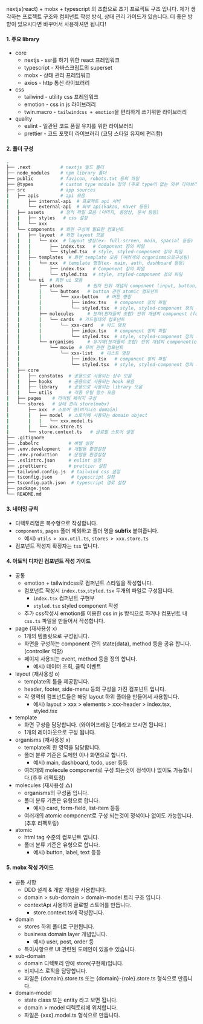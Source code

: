 nextjs(react) + mobx + typescript 의 조합으로 초기 프로젝트 구조 입니다.
제가 생각하는 프로젝트 구조와 컴퍼넌트 작성 방식, 상태 관리 가이드가 있습니다.
더 좋은 방향이 있으시다면 바꾸어서 사용하셔면 됩니다!

#### 1. 주요 library
- core
    + nextjs - ssr를 하기 위한 react 프레임워크
    + typescript - 자바스크립트의 superset
    + mobx - 상태 관리 프레임워크
    + axios - http 통신 라이브러리    
- css
    + tailwind - utility css 프레임워크
    + emotion - css in js 라이브러리
    + twin.macro - `tailwindcss + emotion`을 편리하게 쓰기위한 라이브러리
- quality
    + eslint - 일관된 코드 품질 유지를 위한 라이브러리
    + prettier - 코드 포맷터 라이브러리 (코딩 스타일 유지에 편리함)

#### 2. 폴더 구성
```bash
.
├── .next           # nextjs 빌드 폴더
├── node_modules    # npm library 폴더
├── public          # favicon, robots.txt 등의 파일
├── @types          # custom type module 정의 (주로 type이 없는 외부 라이브러리를 정의)
├── src             # app sources
|   ├── apis        # api 모음
|       ├── internal-api  # 프로젝트 api 서버
|       └── external-api  # 외부 api(kakao, naver 등등)
│   ├── assets      # 정적 파일 모음 (이미지, 동영상, 문서 등등)
│   |   ├── styles   # css 설정
│   |   └── xxx
│   └── components  # 화면 구성에 필요한 컴포넌트
│   |   ├── layout  # 화면 layout 모음
│   |   |   └── xxx  # layout 명칭(ex- full-screen, main, spacial 등등)
│   |   |       ├── index.tsx   # Component 정의 파일
│   |   |       └── styled.tsx  # style, styled-component 정의 파일
│   |   ├── templates  # 화면 template 모음 (여러개의 organisms으로구성됨)
│   |   |   └── xxx  # template 명칭(ex- main, auth, dashboard 등등)
│   |   |       ├── index.tsx   # Component 정의 파일
│   |   |       └── styled.tsx  # style, styled-component 정의 파일    
│   |   └── ui  # 화면 ui 모음
│   |       ├── atoms         # 원자 단위 개념의 component (input, button, text 등등)
│   |       |   └── buttons   # button 관련 atomic 컴포넌트
│   |       |       └── xxx-button   # 버튼 명칭
│   |       |           ├── index.tsx   # component 정의 파일
│   |       |           └── styled.tsx  # style, styled-component 정의 파일
│   |       ├── molecules     # 분자(원자들의 조합) 단위 개념의 component (form-field, card, text-lable 등등)
│   |       |   └── cards  # 카드형태의 컴포넌트
│   |       |       └── xxx-card   # 카드 명칭 
│   |       |           ├── index.tsx   # component 정의 파일
│   |       |           └── styled.tsx  # style, styled-component 정의 파일
│   |       └── organisms     # 유기체(분자들의 조합) 단위 개념의 component(ex- list, form, detail 등등)
│   |           └── movie  # 무비 관련 컴포넌트
│   |               └── xxx-list   # 리스트 명칭 
│   |                   ├── index.tsx   # component 정의 파일
│   |                   └── styled.tsx  # style, styled-component 정의 파일     
|   ├── core
│   |   ├── constatns  # 공용으로 사용되는 상수 모음
│   |   ├── hooks      # 공용으로 사용되는 hook 모음
│   |   ├── library    # 공용으로 사용되는 library 모음
│   |   └── utils      # 각종 유틸 함수 모음
|   ├── pages    # 라이팅 페이지 구성
|   └── stores   # 상태 관리 store(mobx)
│       ├── xxx  # 스토어 명(비지니스 domain)
|       |   ├── model  # 스토어에 사용되는 domain object
|       |   |   └── xxx.model.ts 
|       |   └── xxx.store.ts
|       └── store.context.ts   # 글로벌 스토어 설정   
├── .gitignore
├── .babelrc           # 바벨 설정
├── .env.development   # 개발용 환경설정
├── .env.production    # 운영용 환경설정
├── .eslintrc.json     # eslint 설정
├── .prettierrc        # prettier 설정
├── tailwind.config.js  # tailwind css 설정
├── tsconfig.json       # typescript 설정 
├── tsconfig.path.json  # typescript 경로 설정
├── package.json
└── README.md
```
 
#### 3. 네이밍 규칙
- 디렉토리명은 복수형으로 작성합니다.
- `components`, `pages` 폴더 제외하고 폴더 명을 **subfix** 붙여줍니다.
  + 예시) `utils > xxx.util.ts`, `stores > xxx.store.ts`
- 컴포넌트 작성지 확장자는 `tsx` 입니다.

#### 4. 아토믹 디자인 컴포넌트 작성 가이드
- 공통
  + emotion + tailwindcss로 컴퍼넌트 스타일을 작성합니다. 
  + 컴포넌트 작성시 `index.tsx`,`styled.tsx` 두개의 파일로 구성됩니다.
    * `index.tsx` 컴퍼넌트 구현부
    * `styled.tsx` styled component 작성
  + 추가 css작성시 emotion를 이용한 css in js 방식으로 하거나 컴포넌트 내`css.ts` 파일을 만들어서 작성합니다.
- page (재사용성 x)
  + 1개의 템플릿으로 구성됩니다.
  + 화면을 구성하는 component 간의 state(data), method 등을 공유 합니다.(controller 역할)
  + 페이지 사용되는 event, method 등을 정의 합니다.
    * 예시) 데이터 조회, 클릭 이벤트
- layout (재사용성 o)
  + template의 틀을 제공합니다.
  + header, footer, side-menu 등의 구성을 가진 컴포넌트 입니다.
  + 각 영역의 컴포넌트들은 해당 layout 하위 폴더을 만들어서 사용합니다.
    * 예시) layout > xxx > elements > xxx-header > index.tsx, styled.tsx  
- template
  + 화면 구성을 담당합니다. (와이어프레임 단계라고 보시면 됩니다.)
  + 1개의 레이아웃으로 구성 됩니다.
- organisms (재사용성 x)
  + template의 한 영역을 담당합니다.
  + 폴더 분류 기준은 도메인 이나 화면으로 합니다.
    - 예시) main, dashboard, todo, user 등등
  + 여러개의 molecule component로 구성 되는것이 정석이나 없이도 가능합니다.(추후 리펙토링)
- molecules (재사용성 △)
  + organisms의 구성품 입니다.
  + 폴더 분류 기준은 유형으로 합니다.
    * 예시) card, form-field, list-item  등등
  + 여러개의 atomic component로 구성 되는것이 정석이나 없이도 가능합니다.(추후 리펙토링) 
- atomic
  + html tag 수준의 컴포넌트 입니다.
  + 폴더 분류 기준은 유형으로 합니다.
    * 예시) button, label, text 등등

#### 5. mobx 작성 가이드 
- 공통 사항
  + DDD 설계 & 개발 개념을 사용합니다.
  + domain > sub-domain > domain-model 트리 구조 입니다.
  + contextApi 사용하여 글로벌 스토어를 만듭니다.
    * store.context.ts에 작성합니다. 
- domain
  + stores 하위 폴더로 구현됩니다.
  + business domain layer 개념입니다.
    * 예시) user, post, order 등
  + 특이사항으로 UI 관련된 도메인이 있을수 있습니다.
- sub-domain
  + domain 디렉토리 안에 store(구현체)입니다.
  + 비지니스 로직을 담당합니다.
  + 파일은 {domain}.store.ts 또는 {domain}-{role}.store.ts 형식으로 만듭니다.
- domain-model
  + state class 또는 entity 라고 보면 됩니다.
  + domain > model 디렉토리에 위치합니다.
  + 파일은 {xxx}.model.ts 형식으로 만듭니다.
